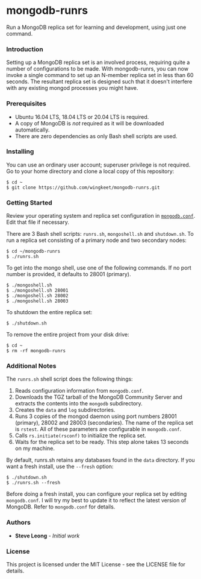 # mongodb-runrs
Run a MongoDB replica set for learning and development, using just one command.

### Introduction
Setting up a MongoDB replica set is an involved process, requiring quite a number of configurations to be made.
With mongodb-runrs, you can now invoke a single command to set up an N-member replica set in less than 60 seconds.
The resultant replica set is designed such that it doesn't interfere with any existing mongod processes you might have.

### Prerequisites
- Ubuntu 16.04 LTS, 18.04 LTS or 20.04 LTS is required.
- A copy of MongoDB is *not* required as it will be downloaded automatically.
- There are zero dependencies as only Bash shell scripts are used.

### Installing
You can use an ordinary user account; superuser privilege is not required.
Go to your home directory and clone a local copy of this repository:
```
$ cd ~
$ git clone https://github.com/wingkeet/mongodb-runrs.git
```

### Getting Started
Review your operating system and replica set configuration in
[`mongodb.conf`](https://github.com/wingkeet/mongodb-runrs/blob/master/mongodb.conf). Edit that file if necessary.

There are 3 Bash shell scripts: `runrs.sh`, `mongoshell.sh` and `shutdown.sh`.
To run a replica set consisting of a primary node and two secondary nodes:
```
$ cd ~/mongodb-runrs
$ ./runrs.sh
```

To get into the mongo shell, use one of the following commands.
If no port number is provided, it defaults to 28001 (primary).
```
$ ./mongoshell.sh
$ ./mongoshell.sh 28001
$ ./mongoshell.sh 28002
$ ./mongoshell.sh 28003
```

To shutdown the entire replica set:
```
$ ./shutdown.sh
```

To remove the entire project from your disk drive:
```
$ cd ~
$ rm -rf mongodb-runrs
```

### Additional Notes
The `runrs.sh` shell script does the following things:
1. Reads configuration information from `mongodb.conf`.
2. Downloads the TGZ tarball of the MongoDB Community Server and extracts the contents into the `mongodb` subdirectory.
3. Creates the `data` and `log` subdirectories.
4. Runs 3 copies of the mongod daemon using port numbers 28001 (primary), 28002 and 28003 (secondaries).
The name of the replica set is `rstest`. All of these parameters are configurable in `mongodb.conf`.
5. Calls `rs.initiate(rsconf)` to initialize the replica set.
6. Waits for the replica set to be ready. This step alone takes 13 seconds on my machine.

By default, runrs.sh retains any databases found in the `data` directory.
If you want a fresh install, use the `--fresh` option:
```
$ ./shutdown.sh
$ ./runrs.sh --fresh
```

Before doing a fresh install, you can configure your replica set by editing `mongodb.conf`.
I will try my best to update it to reflect the latest version of MongoDB.
Refer to `mongodb.conf` for details.

### Authors
* **Steve Leong** - *Initial work*

### License
This project is licensed under the MIT License - see the LICENSE file for details.
